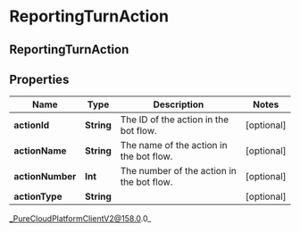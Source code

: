 # ReportingTurnAction

## ReportingTurnAction

## Properties

|Name | Type | Description | Notes|
|------------ | ------------- | ------------- | -------------|
| **actionId** | **String** | The ID of the action in the bot flow. | [optional] |
| **actionName** | **String** | The name of the action in the bot flow. | [optional] |
| **actionNumber** | **Int** | The number of the action in the bot flow. | [optional] |
| **actionType** | **String** |  | [optional] |



_PureCloudPlatformClientV2@158.0.0_
